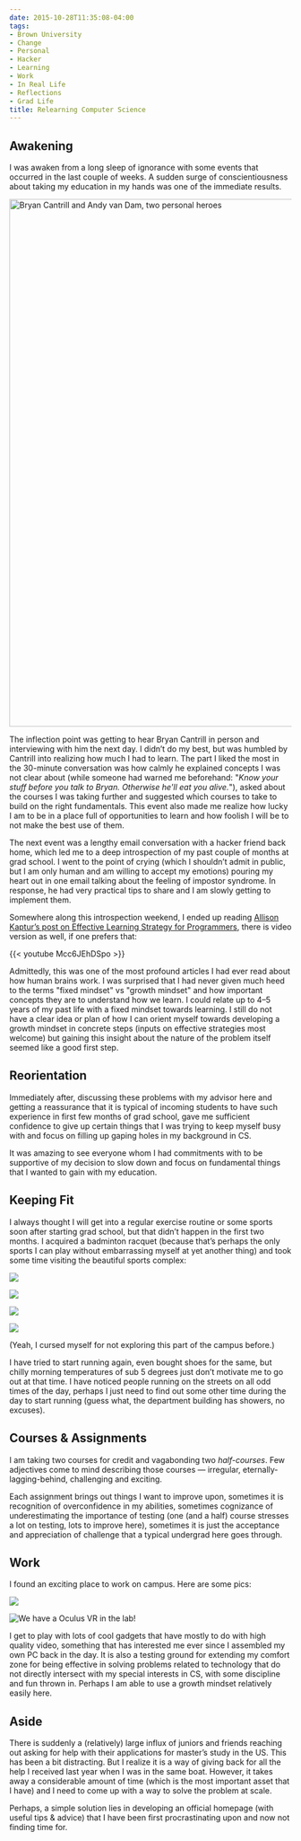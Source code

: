```yaml
---
date: 2015-10-28T11:35:08-04:00
tags:
- Brown University
- Change
- Personal
- Hacker
- Learning
- Work
- In Real Life
- Reflections
- Grad Life
title: Relearning Computer Science
---
```


## Awakening

I was awaken from a long sleep of ignorance with some events that occurred in
the last couple of weeks. A sudden surge of conscientiousness about taking my
education in my hands was one of the immediate results.

<img src="/images/cantrill-van-dam.jpg" width="940" alt="Bryan Cantrill and Andy van Dam, two personal heroes" title="Bryan Cantrill and Andy van Dam, two personal heroes" />

The inflection point was getting to hear Bryan Cantrill in person and
interviewing with him the next day. I didn’t do my best, but was humbled by
Cantrill into realizing how much I had to learn. The part I liked the most in
the 30-minute conversation was how calmly he explained concepts I was not clear
about (while someone had warned me beforehand: "*Know your stuff before you talk to Bryan. Otherwise he'll eat you alive.*"), asked about the courses I was
taking further and suggested which courses to take to build on the right
fundamentals. This event also made me realize how lucky I am to be in a place
full of opportunities to learn and how foolish I will be to not make the best
use of them.

The next event was a lengthy email conversation with a hacker friend back home,
which led me to a deep introspection of my past couple of months at grad school.
I went to the point of crying (which I shouldn’t admit in public, but I am only
human and am willing to accept my emotions) pouring my heart out in one email
talking about the feeling of impostor syndrome. In response, he had very
practical tips to share and I am slowly getting to implement them.

Somewhere along this introspection weekend, I ended up reading [Allison Kaptur’s
post on Effective Learning Strategy for
Programmers](http://akaptur.com/blog/2015/10/10/effective-learning-strategies-for-programmers/),
there is video version as well, if one prefers that:

{{< youtube Mcc6JEhDSpo >}}

Admittedly, this was one of the most profound articles I had ever read about how
human brains work. I was surprised that I had never given much heed to the terms
"fixed mindset" vs "growth mindset" and how important concepts they are to
understand how we learn. I could relate up to 4–5 years of my past life with a
fixed mindset towards learning. I still do not have a clear idea or plan of how
I can orient myself towards developing a growth mindset in concrete steps
(inputs on effective strategies most welcome) but gaining this insight about the
nature of the problem itself seemed like a good first step.

## Reorientation

Immediately after, discussing these problems with my advisor here and getting a
reassurance that it is typical of incoming students to have such experience in
first few months of grad school, gave me sufficient confidence to give up
certain things that I was trying to keep myself busy with and focus on filling
up gaping holes in my background in CS.

It was amazing to see everyone whom I had commitments with to be supportive of
my decision to slow down and focus on fundamental things that I wanted to gain
with my education.

## Keeping Fit

I always thought I will get into a regular exercise routine or some sports soon
after starting grad school, but that didn’t happen in the first two months. I
acquired a badminton racquet (because that’s perhaps the only sports I can play
without embarrassing myself at yet another thing) and took some time visiting
the beautiful sports complex:

![](/images/ice-hockey.jpg)

![](/images/american-football.jpg)

![](/images/lacrosse.jpg)

![](/images/indomitable.jpg)

(Yeah, I cursed myself for not exploring this part of the campus before.)

I have tried to start running again, even bought shoes for the same, but chilly
morning temperatures of sub 5 degrees just don’t motivate me to go out at that
time. I have noticed people running on the streets on all odd times of the day,
perhaps I just need to find out some other time during the day to start running
(guess what, the department building has showers, no excuses).

## Courses & Assignments

I am taking two courses for credit and vagabonding two *half-courses*. Few
adjectives come to mind describing those courses — irregular,
eternally-lagging-behind, challenging and exciting.

Each assignment brings out things I want to improve upon, sometimes it is
recognition of overconfidence in my abilities, sometimes cognizance of
underestimating the importance of testing (one (and a half) course stresses a
lot on testing, lots to improve here), sometimes it is just the acceptance and
appreciation of challenge that a typical undergrad here goes through.

## Work

I found an exciting place to work on campus. Here are some pics:

![](/images/construction-cam-feed.jpg)

![We have a Oculus VR in the lab!](/images/oculus-vr.jpg "We have a Oculus VR in the lab!")

I get to play with lots of cool gadgets that have mostly to do with high quality
video, something that has interested me ever since I assembled my own PC back in
the day. It is also a testing ground for extending my comfort zone for being
effective in solving problems related to technology that do not directly
intersect with my special interests in CS, with some discipline and fun thrown
in. Perhaps I am able to use a growth mindset relatively easily here.

## Aside

There is suddenly a (relatively) large influx of juniors and friends reaching
out asking for help with their applications for master’s study in the US. This
has been a bit distracting. But I realize it is a way of giving back for all the
help I received last year when I was in the same boat. However, it takes away a
considerable amount of time (which is the most important asset that I have) and
I need to come up with a way to solve the problem at scale.

Perhaps, a simple solution lies in developing an official homepage (with useful
tips & advice) that I have been first procrastinating upon and now not finding
time for.
